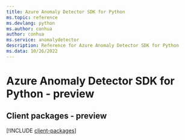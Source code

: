 ```yaml
---
title: Azure Anomaly Detector SDK for Python
ms.topic: reference
ms.devlang: python
ms.author: conhua
author: conhua
ms.service: anomalydetector
description: Reference for Azure Anomaly Detector SDK for Python
ms.data: 10/26/2022
---
```

# Azure Anomaly Detector SDK for Python - preview

## Client packages - preview
[!INCLUDE [client-packages](anomaly-detector-client-index.md)]